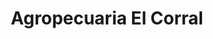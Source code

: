 ---
title: "Agropecuaria El Corral"
url: /santa-lucia-milpas-altas/agropecuaria-el-corral/
shop: Hofladen
---